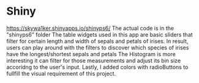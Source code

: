 # Shiny
https://skywa1ker.shinyapps.io/shinyps6/
The actual code is in the "shinyps6" folder
The table widgets used in this app are basic sliders that filter for certain length and width of sepals and petals of irises. In result, users can play around with the filters to discover which species of irises have the longest/shortest sepals and petals
The Histogram is more interesting it can filter for those measurements and adjust its bin size accoridng to the user's input. Lastly, I added colors with radioButtons to fullfill the visual requirement of this project. 
